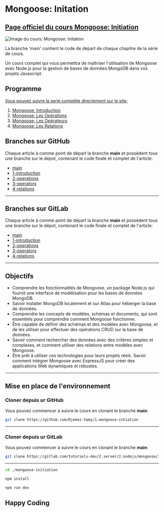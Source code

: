 # Mongoose: Initation

## [Page officiel du cours Mongoose: Initiation](https://djemai-samy.com/posts/0.mongoose-initiation)

![Image du cours: Mongoose: Initation](https://djemai-samy.com/blog/2.programmation/2.server/2.nodejs/mongoose/0.mongoose-initiation/0.expressjs-initiation.png)

La branche 'main' contient le code de départ de chaque chapitre de la série de cours.

Un cours complet qui vous permettra de maîtriser l'utilisation de Mongoose avec Node.js pour la gestion de bases de données MongoDB dans vos projets Javascript.

## Programme

[Vous pouvez suivre la serie complète directement sur le site:](https://djemai-samy.com/posts/0.expressjs-initiation)

1. [Mongoose: Introduction](https://djemai-samy.com/posts/1.mongoose-introduction.article)
2. [Mongoose: Les Opérations](https://djemai-samy.com/posts/2.mongoose-operations.article)
3. [Mongoose: Les Opérateurs](https://djemai-samy.com/posts/3.react-operators.article)
4. [Mongoose: Les Relations](https://djemai-samy.com/posts/4.react-relations.article)

## Branches sur GitHub

Chaque article à comme point de départ la branche **main** et possèdent tous une branche sur le dépot, contenant le code finale et complet de l'article:

- [main](https://github.com/Djemai-Samy/1.mongoose-intiation)
- [1-introduction](https://github.com/Djemai-Samy/1.mongoose-intiation/tree/1-introduction)
- [2-operations](https://github.com/Djemai-Samy/1.mongoose-intiation/tree/2-operations)
- [3-operators](https://github.com/Djemai-Samy/1.mongoose-intiation/tree/3-operators)
- [4-relations](https://github.com/Djemai-Samy/1.mongoose-intiation/tree/4-relations)

---

## Branches sur GitLab

Chaque article à comme point de départ la branche **main** et possèdent tous une branche sur le dépot, contenant le code finale et complet de l'article:

- [main](https://gitlab.com/tutoriels-dev/2.server/2.nodejs/mongoose/1.mongoose-initiation)
- [1-introduction](https://gitlab.com/tutoriels-dev/2.server/2.nodejs/mongoose/1.mongoose-initiation/-/tree/1-introduction)
- [2-operations](https://gitlab.com/tutoriels-dev/2.server/2.nodejs/mongoose/1.mongoose-initiation/-/tree/2-operations)
- [3-operators](https://gitlab.com/tutoriels-dev/2.server/2.nodejs/mongoose/1.mongoose-initiation/-/tree/3-operators)
- [4-relations](https://gitlab.com/tutoriels-dev/2.server/2.nodejs/mongoose/1.mongoose-initiation/-/tree/4-relations)

---

## Objectifs

- Comprendre les fonctionnalités de Mongoose, un package Node.js qui fournit une interface de modélisation pour les bases de données MongoDB.
- Savoir installer MongoDB localement et sur Atlas pour héberger la base de données.
- Comprendre les concepts de modèles, schémas et documents, qui sont essentiels pour comprendre comment Mongoose fonctionne.
- Être capable de définir des schémas et des modèles avec Mongoose, et de les utiliser pour effectuer des opérations CRUD sur la base de données.
- Savoir comment rechercher des données avec des critères simples et complexes, et comment utiliser des relations entre modèles avec Mongoose.
- Être prêt à utiliser ces technologies pour leurs projets réels. Savoir comment intégrer Mongoose avec ExpressJS pour créer des applications Web dynamiques et robustes.

---

## Mise en place de l'environnement

### Cloner depuis ur GitHub

Vous pouvez commencer à suivre le cours en clonant le branche **main**:

```bash
git clone https://github.com/Djemai-Samy/1.mongoose-intiation
```

---

### Cloner depuis ur GitLab

Vous pouvez commencer à suivre le cours en clonant le branche **main**:

```bash
git clone https://gitlab.com/tutoriels-dev/2.server/2.nodejs/mongoose/1.mongoose-initiation
```

---

```bash
cd ./mongoose-initiation
```

```bash
npm install
```

```bash
npm run dev
```

## Happy Coding
